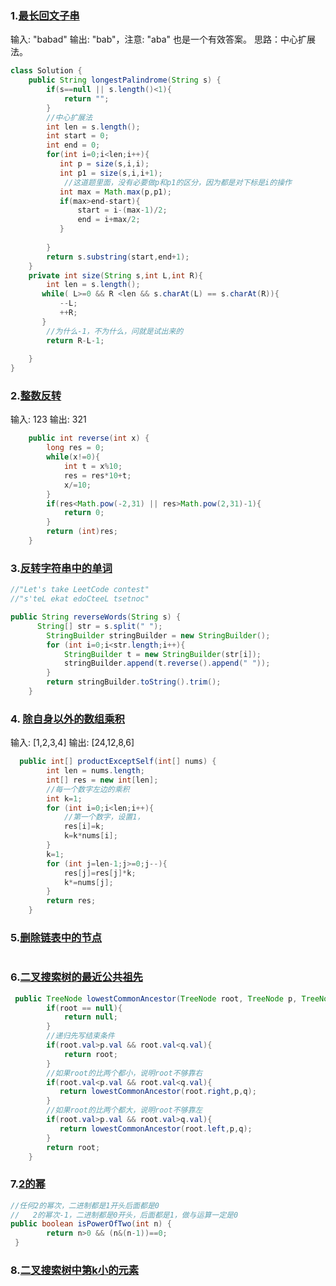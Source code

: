 ### 1.[最长回文子串](https://leetcode-cn.com/problems/longest-palindromic-substring/submissions/)

输入: "babad"
输出: "bab"，注意: "aba" 也是一个有效答案。
思路：中心扩展法。
```java
class Solution {
    public String longestPalindrome(String s) {
        if(s==null || s.length()<1){
            return "";
        }
        //中心扩展法
        int len = s.length();
        int start = 0;
        int end = 0;
        for(int i=0;i<len;i++){
           int p = size(s,i,i);
           int p1 = size(s,i,i+1);
            //这道题里面，没有必要做p和p1的区分，因为都是对下标是i的操作
           int max = Math.max(p,p1);
           if(max>end-start){
               start = i-(max-1)/2;
               end = i+max/2;
           }
            
        }
        return s.substring(start,end+1);
    }
    private int size(String s,int L,int R){
        int len = s.length();
       while( L>=0 && R <len && s.charAt(L) == s.charAt(R)){
           --L;
           ++R;
       }
        //为什么-1，不为什么，问就是试出来的
        return R-L-1;
        
    }
}
```

### 2.[整数反转](https://leetcode-cn.com/problems/reverse-integer/)
输入: 123
输出: 321
```java
    public int reverse(int x) {
        long res = 0;
        while(x!=0){
            int t = x%10;
            res = res*10+t;
            x/=10;
        }
        if(res<Math.pow(-2,31) || res>Math.pow(2,31)-1){
            return 0;
        }
        return (int)res;  
    }
```

### 3.[反转字符串中的单词](https://leetcode-cn.com/problems/reverse-words-in-a-string-iii/)
```java
//"Let's take LeetCode contest"
//"s'teL ekat edoCteeL tsetnoc"

public String reverseWords(String s) {
      String[] str = s.split(" ");
        StringBuilder stringBuilder = new StringBuilder();
        for (int i=0;i<str.length;i++){
            StringBuilder t = new StringBuilder(str[i]);
            stringBuilder.append(t.reverse().append(" "));
        }
        return stringBuilder.toString().trim();
    }
```
### 4. [除自身以外的数组乘积](https://leetcode-cn.com/problems/product-of-array-except-self/)

输入: [1,2,3,4]
输出: [24,12,8,6]
```java
  public int[] productExceptSelf(int[] nums) {
        int len = nums.length;
        int[] res = new int[len];
        //每一个数字左边的乘积
        int k=1;
        for (int i=0;i<len;i++){
            //第一个数字，设置1，
            res[i]=k;
            k=k*nums[i];
        }
        k=1;
        for (int j=len-1;j>=0;j--){
            res[j]=res[j]*k;
            k*=nums[j];
        }
        return res;
    }
```

### 5.[删除链表中的节点](https://leetcode-cn.com/problems/delete-node-in-a-linked-list/)
```java
```
### 6.[二叉搜索树的最近公共祖先](https://leetcode-cn.com/problems/lowest-common-ancestor-of-a-binary-search-tree/)
```java
 public TreeNode lowestCommonAncestor(TreeNode root, TreeNode p, TreeNode q) {
        if(root == null){
            return null;
        }
        //递归先写结束条件
        if(root.val>p.val && root.val<q.val){
            return root;
        }
        //如果root的比两个都小，说明root不够靠右
        if(root.val<p.val && root.val<q.val){
           return lowestCommonAncestor(root.right,p,q);
        }
        //如果root的比两个都大，说明root不够靠左
        if(root.val>p.val && root.val>q.val){
           return lowestCommonAncestor(root.left,p,q);
        }
        return root;
    }
```
### 7.[2的幂](https://leetcode-cn.com/problems/power-of-two/)
```java
//任何2的幂次，二进制都是1开头后面都是0
//   2的幂次-1，二进制都是0开头，后面都是1，做与运算一定是0
public boolean isPowerOfTwo(int n) {
        return n>0 && (n&(n-1))==0;
 }
```
### 8.[二叉搜索树中第k小的元素](https://leetcode-cn.com/problems/kth-smallest-element-in-a-bst/)
```java

```
